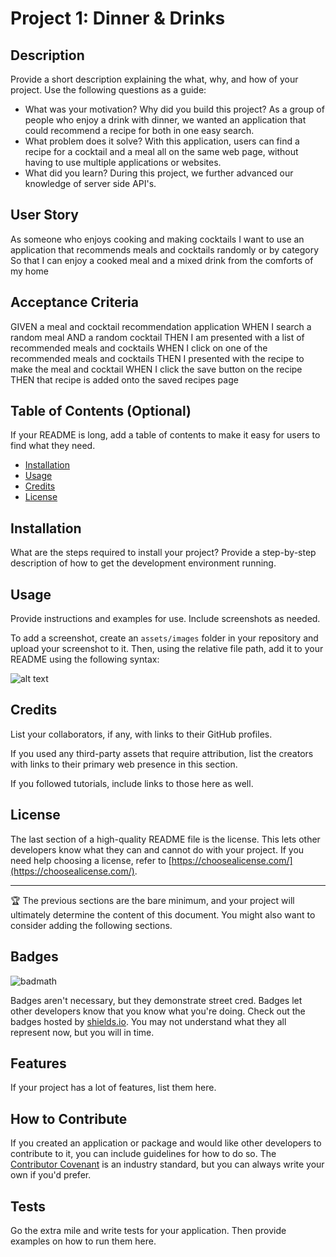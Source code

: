 # Project 1: Dinner & Drinks

## Description

Provide a short description explaining the what, why, and how of your project. Use the following questions as a guide:

- What was your motivation? Why did you build this project? 
As a group of people who enjoy a drink with dinner, we wanted an application that could recommend a recipe for both in one easy search. 
- What problem does it solve? 
With this application, users can find a recipe for a cocktail and a meal all on the same web page, without having to use multiple applications or websites.
- What did you learn?
During this project, we further advanced our knowledge of server side API's.

## User Story

As someone who enjoys cooking and making cocktails
I want to use an application that recommends meals and cocktails randomly or by category
So that I can enjoy a cooked meal and a mixed drink from the comforts of my home

## Acceptance Criteria

GIVEN a meal and cocktail recommendation application
WHEN I search a random meal AND a random cocktail
THEN I am presented with a list of recommended meals and cocktails
WHEN I click on one of the recommended meals and cocktails 
THEN I presented with the recipe to make the meal and cocktail
WHEN I click the save button on the recipe
THEN that recipe is added onto the saved recipes page

## Table of Contents (Optional)

If your README is long, add a table of contents to make it easy for users to find what they need.

- [Installation](#installation)
- [Usage](#usage)
- [Credits](#credits)
- [License](#license)

## Installation

What are the steps required to install your project? Provide a step-by-step description of how to get the development environment running.

## Usage

Provide instructions and examples for use. Include screenshots as needed.

To add a screenshot, create an `assets/images` folder in your repository and upload your screenshot to it. Then, using the relative file path, add it to your README using the following syntax:

![alt text](assets/images/screenshot.png)

## Credits

List your collaborators, if any, with links to their GitHub profiles.

If you used any third-party assets that require attribution, list the creators with links to their primary web presence in this section.

If you followed tutorials, include links to those here as well.

## License

The last section of a high-quality README file is the license. This lets other developers know what they can and cannot do with your project. If you need help choosing a license, refer to [https://choosealicense.com/](https://choosealicense.com/).

---

🏆 The previous sections are the bare minimum, and your project will ultimately determine the content of this document. You might also want to consider adding the following sections.

## Badges

![badmath](https://img.shields.io/github/languages/top/nielsenjared/badmath)

Badges aren't necessary, but they demonstrate street cred. Badges let other developers know that you know what you're doing. Check out the badges hosted by [shields.io](https://shields.io/). You may not understand what they all represent now, but you will in time.

## Features

If your project has a lot of features, list them here.

## How to Contribute

If you created an application or package and would like other developers to contribute to it, you can include guidelines for how to do so. The [Contributor Covenant](https://www.contributor-covenant.org/) is an industry standard, but you can always write your own if you'd prefer.

## Tests

Go the extra mile and write tests for your application. Then provide examples on how to run them here.